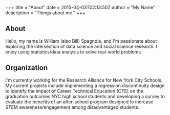 +++
title = "About"
date = 2015-04-03T02:13:50Z
author = "My Name"
description = "Things about me."
+++

## About

Hello, my name is William (also Bill) Spagnola, and I'm passionate about exploring the intersection of data science and social science research. I enjoy using statistics/data analysis to solve real-world problems. 

## Organization

I'm currently working for the Research Alliance for New York City Schools.  My current projects include implementing a regression discontinuity design to identify the impact of Career Technical Education (CTE) on the graduation outcomes NYC high school students and developing a survey to evaluate the benefits of an after-school program designed to increase STEM awareness/engagement among disadvantaged students.  
